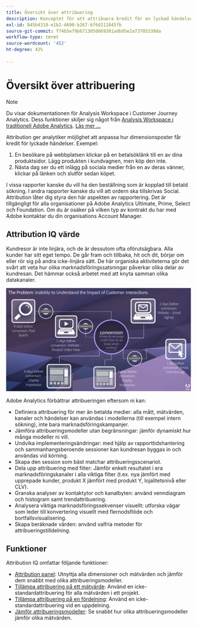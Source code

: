 ```yaml
---
title: Översikt över attribuering
description: Konceptet för att attribuera kredit för en lyckad händelse till flera dimensionsobjekt.
exl-id: 845b4310-e1b2-4690-b267-6f6d211845fb
source-git-commit: f74b5e79b6713050869301adb95e2a73705330da
workflow-type: tm+mt
source-wordcount: '452'
ht-degree: 42%

---
```


# Översikt över attribuering

>[!NOTE]
>
>Du visar dokumentationen för Analysis Workspace i Customer Journey Analytics. Dess funktioner skiljer sig något från [Analysis Workspace i traditionell Adobe Analytics](https://experienceleague.adobe.com/docs/analytics/analyze/analysis-workspace/home.html). [Läs mer …](/help/getting-started/cja-aa.md)

Attribution ger analytiker möjlighet att anpassa hur dimensionsposter får kredit för lyckade händelser. Exempel:

1. En besökare på webbplatsen klickar på en betalsöklänk till en av dina produktsidor. Lägg produkten i kundvagnen, men köp den inte.
2. Nästa dag ser du ett inlägg på sociala medier från en av deras vänner, klickar på länken och slutför sedan köpet.

I vissa rapporter kanske du vill ha den beställning som är kopplad till betald sökning. I andra rapporter kanske du vill att ordern ska tillskrivas Social. Attribution låter dig styra den här aspekten av rapportering. Det är tillgängligt för alla organisationer på Adobe Analytics Ultimate, Prime, Select och Foundation. Om du är osäker på vilken typ av kontrakt du har med Adobe kontaktar du din organisations Account Manager.

## Attribution IQ värde

Kundresor är inte linjära, och de är dessutom ofta oförutsägbara. Alla kunder har sitt eget tempo. De går fram och tillbaka, hit och dit, börjar om eller rör sig på andra icke-linjära sätt. De här organiska aktiviteterna gör det svårt att veta hur olika marknadsföringssatsningar påverkar olika delar av kundresan. Det hämmar också arbetet med att knyta samman olika datakanaler.

![Problemet med Attribution IQ](assets/attribution_iq_problem.png)

Adobe Analytics förbättrar attribueringen eftersom ni kan:

* Definiera attribuering för mer än betalda medier: alla mått, mätvärden, kanaler och händelser kan användas i modellerna (till exempel intern sökning), inte bara marknadsföringskampanjer.
* Jämföra attribueringsmodeller utan begränsningar: jämför dynamiskt hur många modeller ni vill.
* Undvika implementeringsändringar: med hjälp av rapporttidshantering och sammanhangsberoende sessioner kan kundresan byggas in och användas vid körning.
* Skapa den session som bäst matchar attribueringsscenariot.
* Dela upp attribuering med filter: Jämför enkelt resultatet i era marknadsföringskanaler i alla viktiga filter (t.ex. nya jämfört med upprepade kunder, produkt X jämfört med produkt Y, lojalitetsnivå eller CLV).
* Granska analyser av kontaktytor och kanalbyten: använd venndiagram och histogram samt trendattribuering.
* Analysera viktiga marknadsföringssekvenser visuellt: utforska vägar som leder till konvertering visuellt med flernodsflöde och bortfallsvisualisering.
* Skapa beräknade värden: använd valfria metoder för attribueringstilldelning.

## Funktioner

Attribution IQ omfattar följande funktioner:

* [Attribution panel](../c-panels/attribution.md): Utnyttja alla dimensioner och mätvärden och jämför dem snabbt med olika attribueringsmodeller.
* [Tillämpa attribuering på ett mätvärde](/help/analysis-workspace/visualizations/freeform-table/column-row-settings/column-settings.md): Använd en icke-standardattribuering för alla mätvärden i ett projekt.
* [Tillämpa attribuering på en fördelning](/help/components/dimensions/t-breakdown-fa.md): Använd en icke-standardattribuering vid en uppdelning.
* [Jämför attribueringsmodeller](/help/components/apply-create-metrics.md): Se snabbt hur olika attribueringsmodeller jämför olika mätvärden.
